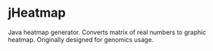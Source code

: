 # jHeatmap
Java heatmap generator. Converts matrix of real numbers to graphic heatmap. Originally designed for genomics usage.
